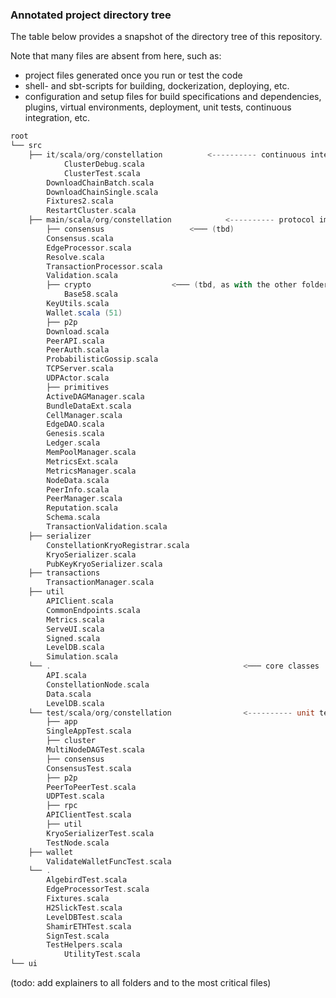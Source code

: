 ### Annotated project directory tree

The table below provides a snapshot of the directory tree of this repository.

Note that many files are absent from here, such as:

* project files generated once you run or test the code
* shell- and sbt-scripts for building, dockerization, deploying, etc.
* configuration and setup files for build specifications and dependencies, plugins, virtual environments, deployment, unit tests, continuous integration, etc.

```scala
root
└── src
    ├── it/scala/org/constellation			<---------- continuous integration
    		ClusterDebug.scala
    		ClusterTest.scala
		DownloadChainBatch.scala
		DownloadChainSingle.scala
		Fixtures2.scala
		RestartCluster.scala
    ├── main/scala/org/constellation			<---------- protocol implementation
        ├── consensus					<─── (tbd)
		Consensus.scala
		EdgeProcessor.scala
		Resolve.scala
		TransactionProcessor.scala
		Validation.scala
        ├── crypto					<─── (tbd, as with the other folders)
        	Base58.scala
		KeyUtils.scala
		Wallet.scala (51)
        ├── p2p
		Download.scala
		PeerAPI.scala
		PeerAuth.scala
		ProbabilisticGossip.scala
		TCPServer.scala
		UDPActor.scala
        ├── primitives
		ActiveDAGManager.scala
		BundleDataExt.scala
		CellManager.scala
		EdgeDAO.scala
		Genesis.scala
		Ledger.scala
		MemPoolManager.scala
		MetricsExt.scala
		MetricsManager.scala
		NodeData.scala
		PeerInfo.scala
		PeerManager.scala
		Reputation.scala
		Schema.scala
		TransactionValidation.scala
	├── serializer
		ConstellationKryoRegistrar.scala
		KryoSerializer.scala
		PubKeyKryoSerializer.scala
	├── transactions
		TransactionManager.scala
	├── util
		APIClient.scala
		CommonEndpoints.scala
		Metrics.scala
		ServeUI.scala
		Signed.scala
		LevelDB.scala
		Simulation.scala
	└── .     							     		<─── core classes
		API.scala
		ConstellationNode.scala
		Data.scala
		LevelDB.scala
    └── test/scala/org/constellation          		<---------- unit tests
        ├── app
		SingleAppTest.scala
       	├── cluster
		MultiNodeDAGTest.scala
        ├── consensus
		ConsensusTest.scala
        ├── p2p
		PeerToPeerTest.scala
		UDPTest.scala
        ├── rpc
		APIClientTest.scala
        ├── util
		KryoSerializerTest.scala
		TestNode.scala
	├── wallet
		ValidateWalletFuncTest.scala	
	└── .
		AlgebirdTest.scala
		EdgeProcessorTest.scala
		Fixtures.scala
		H2SlickTest.scala
		LevelDBTest.scala
		ShamirETHTest.scala
		SignTest.scala
		TestHelpers.scala
        	UtilityTest.scala
└── ui
```

(todo: add explainers to all folders and to the most critical files)
